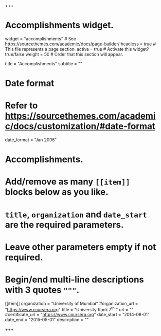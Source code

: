 +++
# Accomplishments widget.
widget = "accomplishments"  # See https://sourcethemes.com/academic/docs/page-builder/
headless = true  # This file represents a page section.
active = true  # Activate this widget? true/false
weight = 50  # Order that this section will appear.

title = "Accomplishments"
subtitle = ""

# Date format
#   Refer to https://sourcethemes.com/academic/docs/customization/#date-format
date_format = "Jan 2006"

# Accomplishments.
#   Add/remove as many `[[item]]` blocks below as you like.
#   `title`, `organization` and `date_start` are the required parameters.
#   Leave other parameters empty if not required.
#   Begin/end multi-line descriptions with 3 quotes `"""`.

[[item]]
  organization = "University of Mumbai"
  #organization_url = "https://www.coursera.org"
  title = "University Rank 7<sup>th</sup> "
  url = ""
  #certificate_url = "https://www.coursera.org"
  date_start = "2014-08-01"
  date_end = "2015-05-01"
  description = ""


+++
